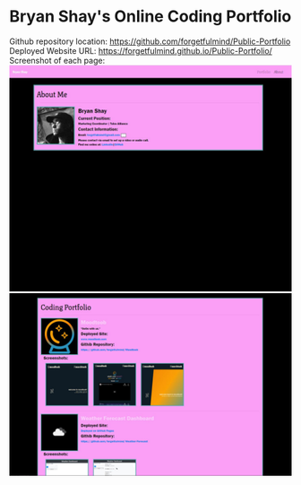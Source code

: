 # Bryan Shay's Online Coding Portfolio


Github repository location: https://github.com/forgetfulmind/Public-Portfolio
<br>
Deployed Website URL: https://forgetfulmind.github.io/Public-Portfolio/
<br>
Screenshot of each page:
![About Me Page](./imgs/deployed_screencap1.jpg)
![Portfolio Page](./imgs/deployed_screencap_2.jpg)
